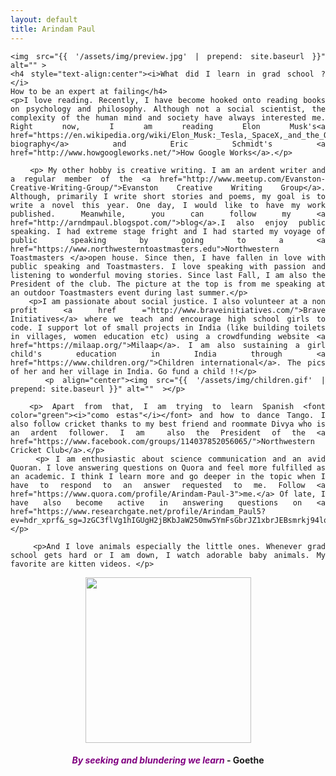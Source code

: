 ```yaml
---
layout: default
title: Arindam Paul
---
```


<div class="home" align="justify">
	<!-- <h1 class="pageTitle">About Me</h1> -->

	<img src="{{ '/assets/img/preview.jpg' | prepend: site.baseurl }}" alt="" >
	<h4 style="text-align:center"><i>What did I learn in grad school ? </i>  
	How to be an expert at failing</h4>
	<p>I love reading. Recently, I have become hooked onto reading books on psychology and philosophy. Although not a social scientist, the complexity of the human mind and society have always interested me. Right now, I am reading Elon Musk's<a href="https://en.wikipedia.org/wiki/Elon_Musk:_Tesla,_SpaceX,_and_the_Quest_for_a_Fantastic_Future"> biography</a> and Eric Schmidt's <a href="http://www.howgoogleworks.net/">How Google Works</a>.</p>

		<p> My other hobby is creative writing. I am an ardent writer and a regular member of the <a href="http://www.meetup.com/Evanston-Creative-Writing-Group/">Evanston Creative Writing Group</a>. Although, primarily I write short stories and poems, my goal is to write a novel this year. One day, I would like to have my work published. Meanwhile, you can follow my <a href="http://arndmpaul.blogspot.com/">blog</a>.I also enjoy public speaking. I had extreme stage fright and I had started my voyage of public speaking by going to a <a href="https://www.northwesterntoastmasters.edu">Northwestern Toastmasters </a>open house. Since then, I have fallen in love with public speaking and Toastmasters. I love speaking with passion and listening to wonderful moving stories. Since last Fall, I am also the President of the club. The picture at the top is from me speaking at an outdoor Toastmasters event during last summer.</p>
		<p>I am passionate about social justice. I also volunteer at a non profit <a href ="http://www.braveinitiatives.com/">Brave Initiatives</a> where we teach and encourage high school girls to code. I support lot of small projects in India (like building toilets in villages, women education etc) using a crowdfunding website <a href="https://milaap.org/">Milaap</a>. I am also sustaining a girl child's education in India through <a href="https://www.children.org/">Children international</a>. The pics of her and her village in India. Go fund a child !!</p>
		<p align="center"><img src="{{ '/assets/img/children.gif' | prepend: site.baseurl }}" alt=""  ></p>

	  <p> Apart from that, I am trying to learn Spanish <font color="green"><i>"como estas"</i></font> and how to dance Tango. I also follow cricket thanks to my best friend and roommate Divya who is an ardent follower. I am  also the President of the <a href="https://www.facebook.com/groups/114037852056065/">Northwestern Cricket Club</a>.</p>
		<p> I am enthusiastic about science communication and an avid Quoran. I love answering questions on Quora and feel more fulfilled as an academic. I think I learn more and go deeper in the topic when I have to respond to an answer requested to me. Follow <a href="https://www.quora.com/profile/Arindam-Paul-3">me.</a> Of late, I have also become active in answering questions on <a href="https://www.researchgate.net/profile/Arindam_Paul5?ev=hdr_xprf&_sg=JzGC3flVg1hIGUgH2jBKbJaW250mw5YmFsGbrJZ1xbrJEBsmrkj94lqNa0IVtRbq">ResearchGate</a>.</p>

		<p>And I love animals especially the little ones. Whenever grad school gets hard or I am down, I watch adorable baby animals. My favorite are kitten videos. </p>
<p align ="center"><img src="{{ '/assets/img/kitten.gif' | prepend: site.baseurl }}" alt="" height="265" ></p>

</div>
<h4 style="text-align:center"><font color="purple" ><i>By seeking and blundering we learn  </i></font>- Goethe</h4>
